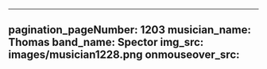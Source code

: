 ------
pagination_pageNumber: 1203
musician_name: Thomas
band_name: Spector
img_src: images/musician1228.png
onmouseover_src: 
------